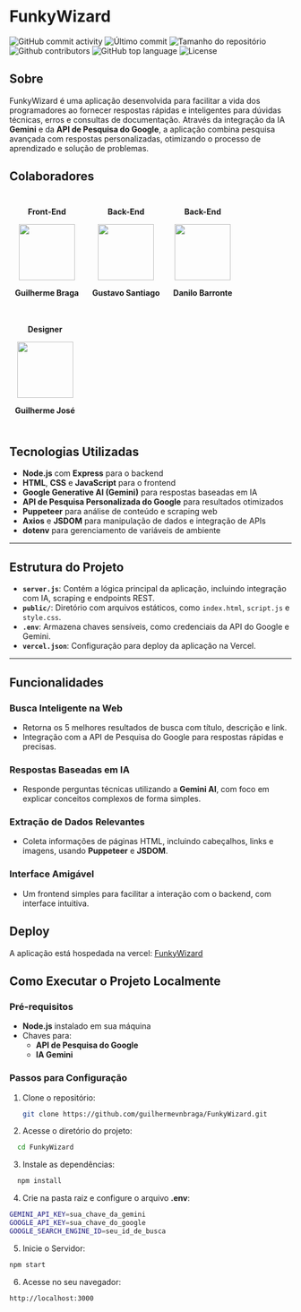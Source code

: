# FunkyWizard

<div>
    <img alt="GitHub commit activity" src="https://img.shields.io/github/commit-activity/t/guilhermevnbraga/FunkyWizard">
    <img alt="Último commit" src="https://img.shields.io/github/last-commit/guilhermevnbraga/FunkyWizard">
    <img alt="Tamanho do repositório" src="https://img.shields.io/github/repo-size/guilhermevnbraga/FunkyWizard">
    <img alt="Github contributors" src="https://img.shields.io/github/contributors/guilhermevnbraga/FunkyWizard">
    <img alt="GitHub top language" src="https://img.shields.io/github/languages/top/guilhermevnbraga/FunkyWizard">
    <img alt="License" src="https://img.shields.io/github/license/guilhermevnbraga/FunkyWizard">
</div>

## Sobre

FunkyWizard é uma aplicação desenvolvida para facilitar a vida dos programadores ao fornecer respostas rápidas e inteligentes para dúvidas técnicas, erros e consultas de documentação. Através da integração da IA **Gemini** e da **API de Pesquisa do Google**, a aplicação combina pesquisa avançada com respostas personalizadas, otimizando o processo de aprendizado e solução de problemas.

## Colaboradores

<p align="center">
  <a href="https://github.com/guilhermevnbraga" style="text-decoration: none; color: inherit;">
    <div style="display: inline-block; text-align: center; margin: 10px;">
      <p><strong>Front-End</strong></p>
      <img src="https://avatars.githubusercontent.com/u/89932943?v=4" width="100" />
      <p><strong>Guilherme Braga</strong></p>
    </div>
  </a>
  <a href="https://github.com/Gust4voSSM" style="text-decoration: none; color: inherit;">
    <div style="display: inline-block; text-align: center; margin: 10px;">
      <p><strong>Back-End</strong></p>
      <img src="https://avatars.githubusercontent.com/u/110403830?v=4" width="100" />
      <p><strong>Gustavo Santiago</strong></p>
    </div>
  </a>
  <a href="https://github.com/danilobarrote" style="text-decoration: none; color: inherit;">
    <div style="display: inline-block; text-align: center; margin: 10px;">
      <p><strong>Back-End</strong></p>
      <img src="https://avatars.githubusercontent.com/u/175836607?v=4" width="100" />
      <p><strong>Danilo Barronte</strong></p>
    </div>
  </a>
  <a href="https://github.com/Guilhermejose749" style="text-decoration: none; color: inherit;">
    <div style="display: inline-block; text-align: center; margin: 10px;">
      <p><strong>Designer</strong></p>
      <img src="https://avatars.githubusercontent.com/u/175838250?v=4" width="100" />
      <p><strong>Guilherme José</strong></p>
    </div>
  </a>
</p>

## Tecnologias Utilizadas

- **Node.js** com **Express** para o backend
- **HTML**, **CSS** e **JavaScript** para o frontend
- **Google Generative AI (Gemini)** para respostas baseadas em IA
- **API de Pesquisa Personalizada do Google** para resultados otimizados
- **Puppeteer** para análise de conteúdo e scraping web
- **Axios** e **JSDOM** para manipulação de dados e integração de APIs
- **dotenv** para gerenciamento de variáveis de ambiente

---

## Estrutura do Projeto

- **`server.js`**: Contém a lógica principal da aplicação, incluindo integração com IA, scraping e endpoints REST.
- **`public/`**: Diretório com arquivos estáticos, como `index.html`, `script.js` e `style.css`.
- **`.env`**: Armazena chaves sensíveis, como credenciais da API do Google e Gemini.
- **`vercel.json`**: Configuração para deploy da aplicação na Vercel.

---

## Funcionalidades

### Busca Inteligente na Web
- Retorna os 5 melhores resultados de busca com título, descrição e link.
- Integração com a API de Pesquisa do Google para respostas rápidas e precisas.

### Respostas Baseadas em IA
- Responde perguntas técnicas utilizando a **Gemini AI**, com foco em explicar conceitos complexos de forma simples.

### Extração de Dados Relevantes
- Coleta informações de páginas HTML, incluindo cabeçalhos, links e imagens, usando **Puppeteer** e **JSDOM**.

### Interface Amigável
- Um frontend simples para facilitar a interação com o backend, com interface intuitiva.

## Deploy
A aplicação está hospedada na vercel: [FunkyWizard](https://funky-wizard.vercel.app/)

## Como Executar o Projeto Localmente

### Pré-requisitos
- **Node.js** instalado em sua máquina
- Chaves para:
  - **API de Pesquisa do Google**
  - **IA Gemini**

### Passos para Configuração

1. Clone o repositório:

   ```bash
   git clone https://github.com/guilhermevnbraga/FunkyWizard.git
   ```

2. Acesse o diretório do projeto:

  ```bash
    cd FunkyWizard
  ```

3. Instale as dependências:

  ```bash
    npm install
  ```

4. Crie na pasta raiz e configure o arquivo **.env**:

  ```bash
  GEMINI_API_KEY=sua_chave_da_gemini
  GOOGLE_API_KEY=sua_chave_do_google
  GOOGLE_SEARCH_ENGINE_ID=seu_id_de_busca
  ```

5. Inicie o Servidor:

  ```bash
  npm start
  ```

6.  Acesse no seu navegador:
  ```bash
  http://localhost:3000
  ```
